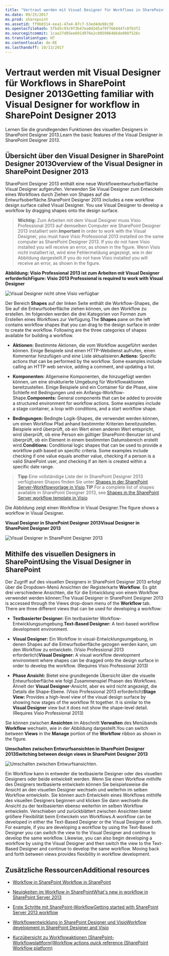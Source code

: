 ```yaml
---
title: "Vertraut werden mit Visual Designer für Workflows in SharePoint Designer 2013"
ms.date: 09/25/2017
ms.prod: sharepoint
ms.assetid: ff9b0314-eea1-47e4-87c7-53ed4de98c30
ms.openlocfilehash: 5fbd5c93c9f3b47ea0d2d5a79f766444fc0fb3f2
ms.sourcegitcommit: 1cae27d85ee691d976e2c085986466de088f526c
ms.translationtype: HT
ms.contentlocale: de-DE
ms.lasthandoff: 10/13/2017
---
```

# <a name="getting-familiar-with-visual-designer-for-workflow-in-sharepoint-designer-2013"></a><span data-ttu-id="49ce3-102">Vertraut werden mit Visual Designer für Workflows in SharePoint Designer 2013</span><span class="sxs-lookup"><span data-stu-id="49ce3-102">Getting familiar with Visual Designer for workflow in SharePoint Designer 2013</span></span>
<span data-ttu-id="49ce3-103">Lernen Sie die grundlegenden Funktionen des visuellen Designers in SharePoint Designer 2013.</span><span class="sxs-lookup"><span data-stu-id="49ce3-103">Learn the basic features of the Visual Designer in SharePoint Designer 2013.</span></span>
## <a name="overview-of-the-visual-designer-in-sharepoint-designer-2013"></a><span data-ttu-id="49ce3-104">Übersicht über den Visual Designer in SharePoint Designer 2013</span><span class="sxs-lookup"><span data-stu-id="49ce3-104">Overview of the Visual Designer in SharePoint Designer 2013</span></span>
<span data-ttu-id="49ce3-105"><a name="section1"> </a></span><span class="sxs-lookup"><span data-stu-id="49ce3-105"></span></span>

<span data-ttu-id="49ce3-p101">SharePoint Designer 2013 enthält eine neue Workflowentwurfsoberfläche Visual Designer aufgerufen. Verwenden Sie Visual Designer zum Entwickeln eines Workflows durch Ziehen von Shapes auf die Entwurfsoberfläche.</span><span class="sxs-lookup"><span data-stu-id="49ce3-p101">SharePoint Designer 2013 includes a new workflow design surface called Visual Designer. You use Visual Designer to develop a workflow by dragging shapes onto the design surface.</span></span>
  
    
    

> <span data-ttu-id="49ce3-108">**Wichtig:** Zum Arbeiten mit dem Visual Designer muss Visio Professional 2013 auf demselben Computer wie SharePoint Designer 2013 installiert sein.</span><span class="sxs-lookup"><span data-stu-id="49ce3-108">**Important** In order to work with the Visual Designer, you must have Visio Professional 2013 installed on the same computer as SharePoint Designer 2013. If you do not have Visio installed you will receive an error, as shown in the figure.</span></span> <span data-ttu-id="49ce3-109">Wenn Visio nicht installiert ist, wird eine Fehlermeldung angezeigt, wie in der Abbildung dargestellt.</span><span class="sxs-lookup"><span data-stu-id="49ce3-109">If you do not have Visio installed you will receive an error, as shown in the figure.</span></span> 
  
    
    


<span data-ttu-id="49ce3-110">**Abbildung: Visio Professional 2013 ist zum Arbeiten mit Visual Designer erforderlich**</span><span class="sxs-lookup"><span data-stu-id="49ce3-110">**Figure: Visio 2013 Professional is required to work with Visual Designer**</span></span>

  
    
    

  
    
    
![Visual Designer nicht ohne Visio verfügbar](../images/SPD15-VisualDesigner1.png)
  
    
    
<span data-ttu-id="49ce3-p103">Der Bereich **Shapes** auf der linken Seite enthält die Workflow-Shapes, die Sie auf die Entwurfsoberfläche ziehen können, um den Workflow zu erstellen. Im folgenden werden die drei Kategorien von Formen zum Erstellen eines Workflows zur Verfügung.</span><span class="sxs-lookup"><span data-stu-id="49ce3-p103">The **Shapes** pane on the left contains workflow shapes that you can drag to the design surface in order to create the workflow. Following are the three categories of shapes available for building a workflow.</span></span>
  
    
    

- <span data-ttu-id="49ce3-p104">**Aktionen:** Bestimmte Aktionen, die vom Workflow ausgeführt werden können. Einige Beispiele sind einen HTTP-Webdienst aufrufen, einen Kommentar hinzufügen und eine Liste aktualisieren.</span><span class="sxs-lookup"><span data-stu-id="49ce3-p104">**Actions:** Specific actions that can be performed by the workflow. Some examples include calling an HTTP web service, adding a comment, and updating a list.</span></span>
    
  
- <span data-ttu-id="49ce3-p105">**Komponenten:** Allgemeine Komponenten, die hinzugefügt werden können, um eine strukturierte Umgebung für Workflowaktionen bereitzustellen. Einige Beispiele sind ein Container für die Phase, eine Schleife mit Bedingungen und ein Anfangs-Workflow-Shape.</span><span class="sxs-lookup"><span data-stu-id="49ce3-p105">**Components:** General components that can be added to provide a structured environment for workflow actions. Some examples include a stage container, a loop with conditions, and a start workflow shape.</span></span>
    
  
- <span data-ttu-id="49ce3-p106">**Bedingungen:** Bedingte Logik-Shapes, die verwendet werden können, um einen Workflow Pfad anhand bestimmter Kriterien bereitzustellen. Beispiele wird überprüft, ob ein Wert einen anderen Wert entspricht, wird überprüft, ob eine Person ein gültiger SharePoint-Benutzer ist und überprüft, ob ein Element in einem bestimmten Datumsbereich erstellt wird.</span><span class="sxs-lookup"><span data-stu-id="49ce3-p106">**Conditions:** Conditional logic shapes that can be used to provide a workflow path based on specific criteria. Some examples include checking if one value equals another value, checking if a person is a valid SharePoint user, and checking if an item is created within a specific date range.</span></span>
    
  

    
> <span data-ttu-id="49ce3-120">**Tipp** Eine vollständige Liste der in SharePoint Designer 2013 verfügbaren Shapes finden Sie unter [Shapes in der SharePoint Server-Workflowvorlage in Visio](shapes-in-the-sharepoint-server-workflow-template-in-visio.md).</span><span class="sxs-lookup"><span data-stu-id="49ce3-120">**TIP** For a complete list of shapes available in SharePoint Designer 2013, see  [Shapes in the SharePoint Server workflow template in Visio](shapes-in-the-sharepoint-server-workflow-template-in-visio.md)</span></span>
  
    
    

<span data-ttu-id="49ce3-121">Die Abbildung zeigt einen Workflow in Visual Designer.</span><span class="sxs-lookup"><span data-stu-id="49ce3-121">The figure shows a workflow in Visual Designer.</span></span>
  
    
    

<span data-ttu-id="49ce3-122">**Visual Designer in SharePoint Designer 2013**</span><span class="sxs-lookup"><span data-stu-id="49ce3-122">**Visual Designer in SharePoint Designer 2013**</span></span>

  
    
    

  
    
    
![Visual Designer in SharePoint Designer 2013](../images/SPD15-VisualDesigner2.png)
  
    
    

  
    
    

  
    
    

## <a name="using-the-visual-designer-in-sharepoint"></a><span data-ttu-id="49ce3-124">Mithilfe des visuellen Designers in SharePoint</span><span class="sxs-lookup"><span data-stu-id="49ce3-124">Using the Visual Designer in SharePoint</span></span>
<span data-ttu-id="49ce3-125"><a name="section2"> </a></span><span class="sxs-lookup"><span data-stu-id="49ce3-125"></span></span>

<span data-ttu-id="49ce3-126">Der Zugriff auf des visuellen Designers in SharePoint Designer 2013 erfolgt über die Dropdown-Menü Ansichten der Registerkarte **Workflow**. Es gibt drei verschiedene Ansichten, die für die Entwicklung von einem Workflow verwendet werden können:</span><span class="sxs-lookup"><span data-stu-id="49ce3-126">The Visual Designer in SharePoint Designer 2013 is accessed through the Views drop-down menu of the **Workflow** tab. There are three different views that can be used for developing a workflow:</span></span>
  
    
    

- <span data-ttu-id="49ce3-127">**Textbasierter Designer:** Ein textbasierter Workflow-Entwicklungsumgebung.</span><span class="sxs-lookup"><span data-stu-id="49ce3-127">**Text-Based Designer:** A text-based workflow development environment.</span></span>
    
  
- <span data-ttu-id="49ce3-p107">**Visual Designer:** Ein Workflow in visual-Entwicklungsumgebung, in denen Shapes auf die Entwurfsoberfläche gezogen werden kann, um den Workflow zu entwickeln. (Visio Professional 2013 erforderlich)</span><span class="sxs-lookup"><span data-stu-id="49ce3-p107">**Visual Designer:** A visual workflow development environment where shapes can be dragged onto the design surface in order to develop the workflow. (Requires Visio Professional 2013)</span></span>
    
  
- <span data-ttu-id="49ce3-p108">**Phase Ansicht:** Bietet eine grundlegende Übersicht über die visuelle Entwurfsoberfläche wie folgt Zusammenspiel Phasen des Workflows. Ähnelt der **Visual Designer**-Ansicht, aber es wird nicht angezeigt, die Details die Shape-Ebene. (Visio Professional 2013 erforderlich)</span><span class="sxs-lookup"><span data-stu-id="49ce3-p108">**Stage View:** Provides a high-level view of the visual design surface by showing how stages of the workflow fit together. It is similar to the **Visual Designer** view but it does not show the shape-level detail. (Requires Visio Professional 2013)</span></span>
    
  
<span data-ttu-id="49ce3-133">Sie können zwischen **Ansichten** im Abschnitt **Verwalten** des Menübands **Workflow** wechseln, wie in der Abbildung dargestellt.</span><span class="sxs-lookup"><span data-stu-id="49ce3-133">You can switch between **Views** in the **Manage** portion of the **Workflow** ribbon as shown in the figure.</span></span>
  
    
    

<span data-ttu-id="49ce3-134">**Umschalten zwischen Entwurfsansichten in SharePoint Designer 2013**</span><span class="sxs-lookup"><span data-stu-id="49ce3-134">**Switching between design views in SharePoint Designer 2013**</span></span>

  
    
    

  
    
    
![Umschalten zwischen Entwurfsansichten.](../images/SPD15-VisualDesigner3.png)
  
    
    
<span data-ttu-id="49ce3-p109">Ein Workflow kann in entweder die textbasierte Designer oder des visuellen Designers oder beide entwickelt werden. Wenn Sie einen Workflow mithilfe des Designers textbasierte entwickeln können Sie beispielsweise die Ansicht an den visuellen Designer wechseln und weiterhin im selben Workflow entwickeln. Sie können auch Entwickeln eines Workflows mithilfe des visuellen Designers beginnen und klicken Sie dann wechseln die Ansicht zu der textbasierten ebenso weiterhin im selben Workflow entwickeln. Verschieben und zurückblättert zwischen Ansichten bietet größere Flexibilität beim Entwickeln von Workflows.</span><span class="sxs-lookup"><span data-stu-id="49ce3-p109">A workflow can be developed in either the Text-Based Designer or the Visual Designer or both. For example, if you are developing a workflow by using the Text-Based Designer you can switch the view to the Visual Designer and continue to develop the same workflow. Likewise, you can also begin developing a workflow by using the Visual Designer and then switch the view to the Text-Based Designer and continue to develop the same workflow. Moving back and forth between views provides flexibility in workflow development.</span></span>
  
    
    

## <a name="additional-resources"></a><span data-ttu-id="49ce3-140">Zusätzliche Ressourcen</span><span class="sxs-lookup"><span data-stu-id="49ce3-140">Additional resources</span></span>
<span data-ttu-id="49ce3-141"><a name="bk_addresources"> </a></span><span class="sxs-lookup"><span data-stu-id="49ce3-141"></span></span>


-  [<span data-ttu-id="49ce3-142">Workflow in SharePoint </span><span class="sxs-lookup"><span data-stu-id="49ce3-142">Workflow in SharePoint </span></span>](http://technet.microsoft.com/en-us/sharepoint/jj556245.aspx)
    
  
-  [<span data-ttu-id="49ce3-143">Neuigkeiten im Workflow in SharePoint</span><span class="sxs-lookup"><span data-stu-id="49ce3-143">What's new in workflow in SharePoint Server 2013</span></span>](http://msdn.microsoft.com/library/6ab8a28b-fa2f-4530-8b55-a7f663bf15ea.aspx)
    
  
-  [<span data-ttu-id="49ce3-144">Erste Schritte mit SharePoint-Workflow</span><span class="sxs-lookup"><span data-stu-id="49ce3-144">Getting started with SharePoint Server 2013 workflow</span></span>](http://msdn.microsoft.com/library/cc73be76-a329-449f-90ab-86822b1c2ee8.aspx)
    
  
-  [<span data-ttu-id="49ce3-145">Workflowentwicklung in SharePoint Designer und Visio</span><span class="sxs-lookup"><span data-stu-id="49ce3-145">Workflow development in SharePoint Designer and Visio</span></span>](workflow-development-in-sharepoint-designer-and-visio.md)
    
  
-  [<span data-ttu-id="49ce3-146">Kurzübersicht zu Workflowaktionen (SharePoint-Workflowplattform)</span><span class="sxs-lookup"><span data-stu-id="49ce3-146">Workflow actions quick reference (SharePoint Workflow platform)</span></span>](workflow-actions-quick-reference-sharepoint-workflow-platform.md)
    
  

